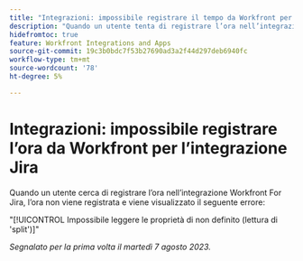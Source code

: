 ```yaml
---
title: "Integrazioni: impossibile registrare il tempo da Workfront per l’integrazione Jira"
description: "Quando un utente tenta di registrare l’ora nell’integrazione Workfront For Jira, l’ora non viene registrata e viene visualizzato un errore."
hidefromtoc: true
feature: Workfront Integrations and Apps
source-git-commit: 19c3b0bdc7f53b27690ad3a2f44d297deb6940fc
workflow-type: tm+mt
source-wordcount: '78'
ht-degree: 5%

---
```



# Integrazioni: impossibile registrare l’ora da Workfront per l’integrazione Jira

Quando un utente cerca di registrare l’ora nell’integrazione Workfront For Jira, l’ora non viene registrata e viene visualizzato il seguente errore:

&quot;[!UICONTROL Impossibile leggere le proprietà di non definito (lettura di &#39;split&#39;)]&quot;

_Segnalato per la prima volta il martedì 7 agosto 2023._
